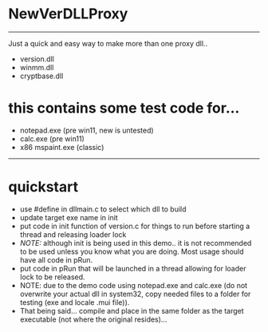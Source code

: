 # NewVerDLLProxy

---

Just a quick and easy way to make more than one proxy dll.. 
 - version.dll
 - winmm.dll
 - cryptbase.dll
   
# this contains some test code for...
 - notepad.exe (pre win11, new is untested)
 - calc.exe (pre win11)
 - x86 mspaint.exe (classic)

---
# quickstart
- use #define in dllmain.c to select which dll to build
- update target exe name in init
- put code in init function of version.c for things to run before starting a thread and releasing loader lock
- *NOTE:* although init is being used in this demo.. it is not recommended to be used unless you know what you are doing. Most usage should have all code in pRun.
- put code in pRun that will be launched in a thread allowing for loader lock to be released.
- NOTE: due to the demo code using notepad.exe and calc.exe (do not overwrite your actual dll in system32, copy needed files to a folder for testing (exe and locale .mui file)).
- That being said... compile and place in the same folder as the target executable (not where the original resides)...

